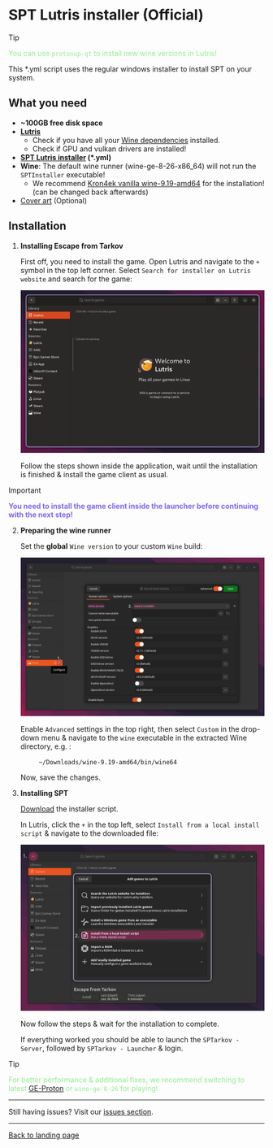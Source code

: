
# SPT Lutris installer (Official)

> [!TIP]
> <span style="color:lightgreen">You can use `protonup-qt` to install new wine versions in Lutris!</span>

This *.yml script uses the regular windows installer to install SPT on your system.

## What you need

- **~100GB free disk space**
- **[Lutris](https://lutris.net/downloads)**
    - Check if you have all your [Wine dependencies](https://github.com/lutris/docs/blob/master/WineDependencies.md) installed.
    - Check if GPU and vulkan drivers are installed!
- **[SPT Lutris installer](../../installers/lutris-installer-official.yml) (*.yml)**
- **Wine**: The default wine runner (wine-ge-8-26-x86_64) will not run the `SPTInstaller` executable!
    - We recommend [Kron4ek vanilla wine-9.19-amd64](https://github.com/Kron4ek/Wine-Builds/releases/tag/9.19) for the installation! (can be changed back afterwards)
- [Cover art](../../docs/lutris/cover_art.md) (Optional)


## Installation

1. **Installing Escape from Tarkov**

    First off, you need to install the game. Open Lutris and navigate to the `+` symbol in the top left corner. Select `Search for installer on Lutris website` and search for the game:

    <img src="../../media/lutris/tarkov.gif" width="580">

    Follow the steps shown inside the application, wait until the installation is finished & install the game client as usual.

> [!IMPORTANT]
> <span style="color:mediumslateblue">**You need to install the game client inside the launcher before continuing with the next step!**


2. **Preparing the wine runner**


    Set the **global** `Wine version` to your custom `Wine` build:

    <img src="../../media/lutris/wine.jpg" alt="drawing" width="580"/>

    Enable `Advanced` settings in the top right, then select `Custom` in the drop-down menu & navigate to the `wine` executable in the extracted Wine directory, e.g. :
    
            ~/Downloads/wine-9.19-amd64/bin/wine64

    Now, save the changes.


3. **Installing SPT**

    [Download](../../installers/lutris-installer-additions.yml) the installer script.

    In Lutris, click the `+` in the top left, select `Install from a local install script` & navigate to the downloaded file:

    <img src="../../media/lutris/install_script.jpg" alt="drawing" width="580"/>

    Now follow the steps & wait for the installation to complete.

    If everything worked you should be able to launch the `SPTarkov - Server`, followed by `SPTarkov - Launcher` & login.

> [!TIP]
> <span style="color:lightgreen">For better performance & additional fixes, we recommend switching to latest [GE-Proton](https://github.com/GloriousEggroll/proton-ge-custom/releases) or `wine-ge-8-26` for playing!</span>

***
Still having issues? Visit our [issues section](../../docs/issues.md).

***
[Back to landing page](../../README.md)